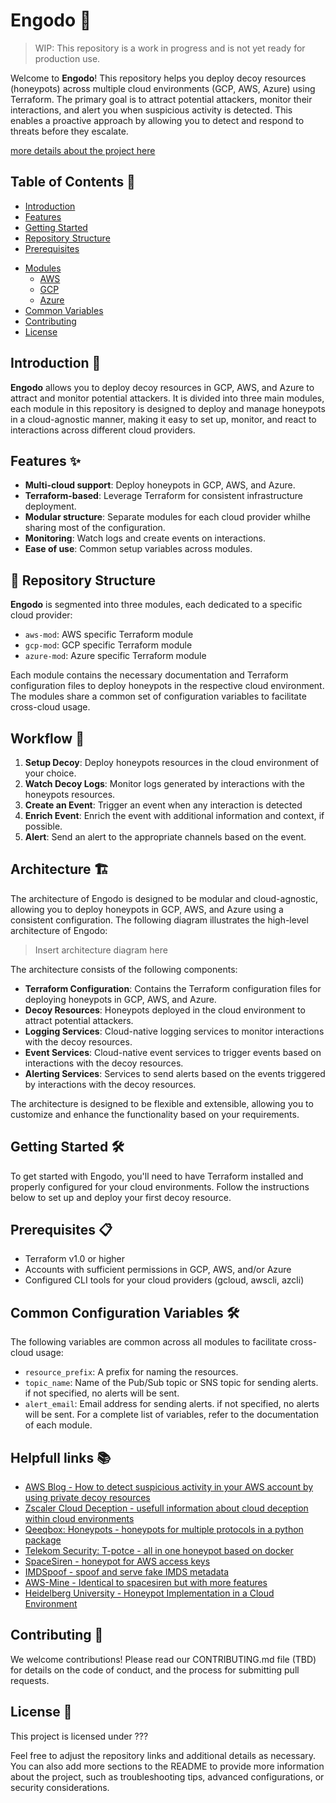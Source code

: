 # Engodo 🎣
>
>WIP: This repository is a work in progress and is not yet ready for production use.

Welcome to **Engodo**! This repository helps you deploy decoy resources (honeypots) across multiple cloud environments (GCP, AWS, Azure) using Terraform. The primary goal is to attract potential attackers, monitor their interactions, and alert you when suspicious activity is detected. This enables a proactive approach by allowing you to detect and respond to threats before they escalate.

[more details about the project here](https://tentwentyone.atlassian.net/wiki/spaces/CCOE/pages/211976216/Engodo)

## Table of Contents 📖

- [Introduction](#introduction)
- [Features](#features)
- [Getting Started](#getting-started)
- [Repository Structure](#repository-structure)
- [Prerequisites](#prerequisites)
<!-- - [Usage](#usage) -->
  <!-- - [Setup Decoy](#setup-decoy)
  - [Watch Decoy Logs](#watch-decoy-logs)
  - [Create Event on Interaction](#create-event-on-interaction) -->
- [Modules](#modules)
  - [AWS](#aws)
  - [GCP](#gcp)
  - [Azure](#azure)
- [Common Variables](#common-variables)
- [Contributing](#contributing)
- [License](#license)

## Introduction 🚀

**Engodo** allows you to deploy decoy resources in GCP, AWS, and Azure to attract and monitor potential attackers. It is divided into three main modules, each module in this repository is designed to deploy and manage honeypots in a cloud-agnostic manner, making it easy to set up, monitor, and react to interactions across different cloud providers.

## Features ✨

- **Multi-cloud support**: Deploy honeypots in GCP, AWS, and Azure.
- **Terraform-based**: Leverage Terraform for consistent infrastructure deployment.
- **Modular structure**: Separate modules for each cloud provider whilhe sharing most of the configuration.
- **Monitoring**: Watch logs and create events on interactions.
- **Ease of use**: Common setup variables across modules.

## 📁 Repository Structure

**Engodo** is segmented into three modules, each dedicated to a specific cloud provider:

- `aws-mod`: AWS specific Terraform module
- `gcp-mod`: GCP specific Terraform module
- `azure-mod`: Azure specific Terraform module

Each module contains the necessary documentation and Terraform configuration files to deploy honeypots in the respective cloud environment. The modules share a common set of configuration variables to facilitate cross-cloud usage.

## Workflow 🔄

1. **Setup Decoy**: Deploy honeypots resources in the cloud environment of your choice.
2. **Watch Decoy Logs**: Monitor logs generated by interactions with the honeypots resources.
3. **Create an Event**: Trigger an event when any interaction is detected
4. **Enrich Event**: Enrich the event with additional information and context, if possible.
5. **Alert**: Send an alert to the appropriate channels based on the event.

## Architecture 🏗️

The architecture of Engodo is designed to be modular and cloud-agnostic, allowing you to deploy honeypots in GCP, AWS, and Azure using a consistent configuration. The following diagram illustrates the high-level architecture of Engodo:

> Insert architecture diagram here

The architecture consists of the following components:

- **Terraform Configuration**: Contains the Terraform configuration files for deploying honeypots in GCP, AWS, and Azure.
- **Decoy Resources**: Honeypots deployed in the cloud environment to attract potential attackers.
- **Logging Services**: Cloud-native logging services to monitor interactions with the decoy resources.
- **Event Services**: Cloud-native event services to trigger events based on interactions with the decoy resources.
- **Alerting Services**: Services to send alerts based on the events triggered by interactions with the decoy resources.

The architecture is designed to be flexible and extensible, allowing you to customize and enhance the functionality based on your requirements.

## Getting Started 🛠️

To get started with Engodo, you'll need to have Terraform installed and properly configured for your cloud environments. Follow the instructions below to set up and deploy your first decoy resource.

## Prerequisites 📋

- Terraform v1.0 or higher
- Accounts with sufficient permissions in GCP, AWS, and/or Azure
- Configured CLI tools for your cloud providers (gcloud, awscli, azcli)

<!-- ## Usage 📝 -->

<!-- ### Setup Decoy

Watch Decoy Logs 📑
After deployment, you can monitor the logs of the deployed decoy resources using the logging services provided by the respective cloud providers:

AWS: CloudWatch
GCP: Stackdriver
Azure: Azure Monitor
Create Event on Interaction 🔔
Configure your environment to trigger events based on interactions with the decoy resources. This can be done using the event services of the respective cloud providers:

AWS: CloudWatch Events or EventBridge
GCP: Pub/Sub or Cloud Functions
Azure: Event Grid or Azure Functions
Modules 📦
AWS
Terraform module to deploy and manage honeypots in AWS.

Detailed documentation for AWS module

GCP
Terraform module to deploy and manage honeypots in GCP.

Detailed documentation for GCP module

Azure
Terraform module to deploy and manage honeypots in Azure.

Detailed documentation for Azure module -->

## Common Configuration Variables 🛠️

The following variables are common across all modules to facilitate cross-cloud usage:

- `resource_prefix`: A prefix for naming the resources.
- `topic_name`: Name of the Pub/Sub topic or SNS topic for sending alerts. if not specified, no alerts will be sent.
- `alert_email`: Email address for sending alerts. if not specified, no alerts will be sent.
For a complete list of variables, refer to the documentation of each module.

## Helpfull links 📚

- [AWS Blog - How to detect suspicious activity in your AWS account by using private decoy resources](https://aws.amazon.com/pt/blogs/security/how-to-detect-suspicious-activity-in-your-aws-account-by-using-private-decoy-resources/)
- [Zscaler Cloud Deception - usefull information about cloud deception within cloud environments](https://help.zscaler.com/deception/deceive/cloud-deception)
- [Qeeqbox: Honeypots - honeypots for multiple protocols in a python package](https://github.com/qeeqbox/honeypots)
- [Telekom Security: T-potce - all in one honeypot based on docker](https://github.com/telekom-security/tpotce)
- [SpaceSiren - honeypot for AWS access keys](https://github.com/spacesiren/spacesiren)
- [IMDSpoof - spoof and serve fake IMDS metadata](https://github.com/grahamhelton/IMDSpoof)
- [AWS-Mine - Identical to spacesiren but with more features](https://github.com/StevenSmiley/aws-mine)
- [Heidelberg University - Honeypot Implementation in a Cloud Environment](https://arxiv.org/pdf/2301.00710)

## Contributing 🤝

We welcome contributions! Please read our CONTRIBUTING.md file (TBD) for details on the code of conduct, and the process for submitting pull requests.

## License 📄

This project is licensed under ???

Feel free to adjust the repository links and additional details as necessary. You can also add more sections to the README to provide more information about the project, such as troubleshooting tips, advanced configurations, or security considerations.
